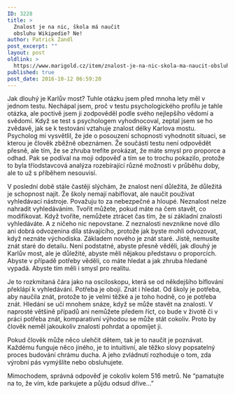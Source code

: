 ```yaml
---
ID: 3228
title: >
  Znalost je na nic, škola má naučit
  obsluhu Wikipedie? Ne!
author: Patrick Zandl
post_excerpt: ""
layout: post
oldlink: >
  https://www.marigold.cz/item/znalost-je-na-nic-skola-ma-naucit-obsluhu-wikipedie-ne
published: true
post_date: 2016-10-12 06:59:20
---
```

Jak dlouhý je Karlův most? Tuhle otázku jsem před mnoha lety měl v jednom testu. Nechápal jsem, proč v testu psychologického profilu je tahle otázka, ale poctivě jsem ji zodpověděl podle svého nejlepšího vědomí a svědomí. Když se test s psychologem vyhodnocoval, zeptal jsem se ho zvědavě, jak se k testování vztahuje znalost délky Karlova mostu. Psycholog mi vysvětlil, že jde o posouzení schopnosti vyhodnotit situaci, se kterou je člověk zběžně obeznámen. Že součástí testu není odpovědět přesně, ale tím, že se zhruba trefíte prokázat, že máte smysl pro proporce a odhad. Pak se podíval na moji odpověď a tím se to trochu pokazilo, protože to byla tříodstavcová analýza rozebírající různé možnosti v průběhu doby, ale to už s příběhem nesouvisí. 

V poslední době stále častěji slýchám, že znalost není důležitá, že důležitá je schopnost najít. Že školy nemají nabiflovat, ale naučit používat vyhledávací nástroje. Považuju to za nebezpečné a hloupé. Neznalost nelze nahradit vyhledáváním. Tvořit můžete, pokud máte na čem stavět, co modifikovat. Když tvoříte, nemůžete ztrácet čas tím, že si základní znalosti vyhledáváte. A z ničeho nic nepovstane. Z neznalosti nevznikne nové dílo ani dobrá odvozenina díla stávajícího, protože jak byste mohli odvozovat, když neznáte východiska. Základem nového je znát staré. Jistě, nemusíte znát staré do detailu. Není podstatné, abyste přesně věděli, jak dlouhý je Karlův most, ale je důležité, abyste měli nějakou představu o proporcích. Abyste v případě potřeby věděli, co máte hledat a jak zhruba hledané vypadá. Abyste tím měli i smysl pro realitu. 

Je to rozkmitaná čára jako na osciloskopu, která se od někdejšího biflování překlápí k vyhledávání. Potřeba je obojí. Znát i hledat. Od školy je potřeba, aby naučila znát, protože to je velmi těžké a je toho hodně, co je potřeba znát. Hledání se učí mnohem snáze, když se může stavět na znalosti. V naprosté většině případů ani nemůžete předem říct, co bude v životě či v práci potřeba znát, komparativní výhodou se může stát cokoliv. Proto by člověk neměl jakoukoliv znalostí pohrdat a opomíjet ji.  

Pokud člověk může něco ulehčit dětem, tak je to naučit je poznávat. Každému funguje něco jiného, je to intuitivní, ale těžko slovy popsatelný proces budování chrámu ducha. A jeho zvládnutí rozhoduje o tom, zda výrobní pás vymýšlíte nebo obsluhujete. 

Mimochodem, správná odpověď je cokoliv kolem 516 metrů. Ne “pamatujte na to, že vím, kde parkujete a půjdu odsud dříve…”